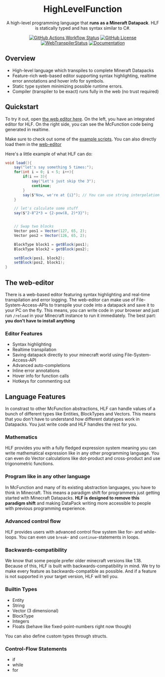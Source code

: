 <div align="center">

# HighLevelFunction

A high-level programming language that **runs as a Mineraft Datapack**.
HLF is statically typed and has syntax similar to C#.

[![GitHub Actions Workflow Status](https://img.shields.io/github/actions/workflow/status/zenonet/HighLevelFunction/dotnet.yml)](https://github.com/zenonet/HighLevelFunction/actions/workflows/dotnet.yml)
[![GitHub License](https://img.shields.io/github/license/zenonet/HighLevelFunction)](https://github.com/zenonet/HighLevelFunction/blob/master/LICENSE)
[![WebTranspilerStatus](https://img.shields.io/badge/WebEditor-available-blue)](https://zenonet.de/interactive/hlfTranspiler)
[![Documentation](https://img.shields.io/badge/Documentation-blue)](https://zenonet.github.io/HighLevelFunction/)

</div>

## Overview
- High-level language which transpiles to complete Mineraft Datapacks
- Feature-rich web-based editor supporting syntax highlighting, realtime error annotations and hover info for symbols.
- Static type system minimizing possible runtime errors.
- Compiler (transpiler to be exact) runs fully in the web (no trust required)

## Quickstart

To try it out, open [the web editor here](https://zenonet.de/interactive/hlfTranspiler). On the left, you have an integrated editor for HLF. On the right
side, you can see the McFunction code being generated in realtime.

Make sure to check out some of the [example scripts](Examples). You can also directly load them in the [web-editor](https://zenonet.de/interactive/hlfTranspiler#examples)

Here's a little example of what HLF can do:
```c#
void load(){
    say("let's say something 5 times:");
    for(int i = 0; i < 5; i++){
        if(i == 3){
            say("Let's just skip the 3");
            continue;
        }
        say($"Now, we're at {i}"); // You can use string interpolation (inserting values into strings) like this
    }

    // let's calculate some stuff
    say($"2-8^2*3 = {2-pow(8, 2)*3}");


    // Swap two blocks
    Vector pos1 = Vector(127, 65, 2);
    Vector pos2 = Vector(126, 65, 2);

    BlockType block1 = getBlock(pos1);
    BlockType block2 = getBlock(pos2);

    setBlock(pos1, block2);
    setBlock(pos2, block1);
}
```

## The web-editor

There is a web-based editor featuring syntax highlighting and real-time transpilation and error logging. The web-editor can make use of File-System-Access-APIs to transpile your code into a datapack and save it to your PC on the fly. This means, you can write code in your browser and just run `/reload` in your Minecraft instance to run it immediately. The best part: **you don't have to install anything**

### Editor Features

- Syntax highlighting
- Realtime transpilation
- Saving datapack directly to your minecraft world using File-System-Access-API
- Advanced auto-completions
- Inline error annotations
- Hover info for function calls
- Hotkeys for commenting out

## Language Features

In constrast to other McFunction abstractions, HLF can handle values of a bunch of different types like Entities, BlockTypes and Vectors. This means that you don't have to understand how different datatypes work in Datapacks. You just write code and HLF handles the rest for you.

### Mathematics

HLF provides you with a fully fledged expression system meaning you can write mathematical expression like
in any other programming language. You can even do Vector calculations like dot-product and cross-product
and use trigonometric functions.

### Program like in any other language

In McFunction and many of its existing abstraction languages, you have to think in Minecraft. This means a paradigm shift for programmers just getting started with Minecraft Datapacks.
**HLF is designed to remove this paradigm shift** and making DataPack writing more accessible to people with previous programming experience.

### Advanced control flow

HLF provides users with advanced control flow system like for- and while-loops. You can even use `break`- and `continue`-statements in loops.

### Backwards-compatibility

We know that some people prefer older minecraft versions like 1.18. Because of this, HLF is built with backwards-compatibility in mind. We try to make every feature as backwards-compatible as possible. And if a feature is not supported in your target version, HLF will tell you.

### Builtin Types

- Entity
- String
- Vector (3 dimensional)
- BlockType
- Integers
- Floats (behave like fixed-point-numbers right now though)

You can also define custom types through structs.

### Control-Flow Statements

- if
- while
- for
